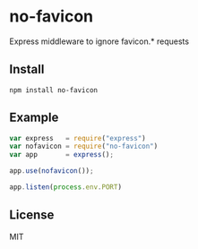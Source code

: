 # no-favicon

Express middleware to ignore favicon.* requests

## Install

```shell
npm install no-favicon
```

## Example

```js
var express   = require("express")
var nofavicon = require("no-favicon")
var app       = express();

app.use(nofavicon());

app.listen(process.env.PORT)
```

## License

MIT
